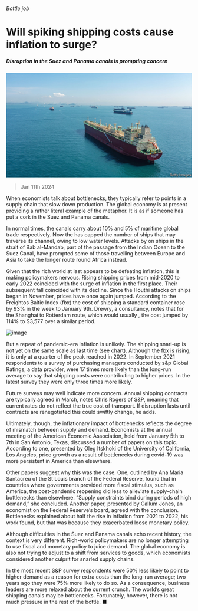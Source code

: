 ###### Bottle job

# Will spiking shipping costs cause inflation to surge? 

##### Disruption in the Suez and Panama canals is prompting concern 

![image](images/20240113_FNP002.jpg) 

> Jan 11th 2024 

When economists talk about bottlenecks, they typically refer to points in a supply chain that slow down production. The global economy is at present providing a rather literal example of the metaphor. It is as if someone has put a cork in the Suez and Panama canals.

In normal times, the canals carry about 10% and 5% of maritime global trade respectively. Now the  has capped the number of ships that may traverse its channel, owing to low water levels. Attacks by  on ships in the strait of Bab al-Mandab, part of the passage from the Indian Ocean to the Suez Canal, have prompted some of those travelling between Europe and Asia to take the longer route round Africa instead.

Given that the rich world at last appears to be defeating inflation, this is making policymakers nervous. Rising shipping prices from mid-2020 to early 2022 coincided with the surge of inflation in the first place. Their subsequent fall coincided with its decline. Since the Houthi attacks on ships began in November, prices have once again jumped. According to the Freightos Baltic Index (fbx) the cost of shipping a standard container rose by 93% in the week to January 9th. Drewry, a consultancy, notes that for the Shanghai to Rotterdam route, which would usually , the cost jumped by 114% to $3,577 over a similar period.

![image](images/20240113_FNC031.png) 


But a repeat of pandemic-era inflation is unlikely. The shipping snarl-up is not yet on the same scale as last time (see chart). Although the fbx is rising, it is only at a quarter of the peak reached in 2022. In September 2021 respondents to a survey of purchasing managers conducted by s&amp;p Global Ratings, a data provider, were 17 times more likely than the long-run average to say that shipping costs were contributing to higher prices. In the latest survey they were only three times more likely. 

Future surveys may well indicate more concern. Annual shipping contracts are typically agreed in March, notes Chris Rogers of S&amp;P, meaning that current rates do not reflect the true cost of transport. If disruption lasts until contracts are renegotiated this could swiftly change, he adds.

Ultimately, though, the inflationary impact of bottlenecks reflects the degree of mismatch between supply and demand. Economists at the annual meeting of the American Economic Association, held from January 5th to 7th in San Antonio, Texas, discussed a number of papers on this topic. According to one, presented by Oleg Itskhoki of the University of California, Los Angeles, price growth as a result of bottlenecks during covid-19 was more persistent in America than elsewhere. 

Other papers suggest why this was the case. One, outlined by Ana Maria Santacreu of the St Louis branch of the Federal Reserve, found that in countries where governments provided more fiscal stimulus, such as America, the post-pandemic reopening did less to alleviate supply-chain bottlenecks than elsewhere. “Supply constraints bind during periods of high demand,” she concluded. Another paper, presented by Callum Jones, an economist on the Federal Reserve’s board, agreed with the conclusion. Bottlenecks explained about half the rise in inflation from 2021 to 2022, his work found, but that was because they exacerbated loose monetary policy. 

Although difficulties in the Suez and Panama canals echo recent history, the context is very different. Rich-world policymakers are no longer attempting to use fiscal and monetary policy to juice demand. The global economy is also not trying to adjust to a shift from services to goods, which economists considered another culprit for snarled supply chains. 

In the most recent S&amp;P survey respondents were 50% less likely to point to higher demand as a reason for extra costs than the long-run average; two years ago they were 75% more likely to do so. As a consequence, business leaders are more relaxed about the current crunch. The world’s great shipping canals may be bottlenecks. Fortunately, however, there is not much pressure in the rest of the bottle. ■


